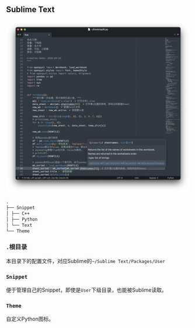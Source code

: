 ## Sublime Text

![](https://github.com/ykqmain/Config/blob/master/Sublime/Sublime.png)

```
.
├── Snippet
│ ├── C++
│ ├── Python
│ └── Text
└── Theme
```

### `.`根目录
本目录下的配置文件，对应Sublime的`~/Sublime Text/Packages/User`

### `Snippet`
便于管理自己的Snippet，即使是`User`下级目录，也能被Sublime读取。

### `Theme`
自定义Python图标。

